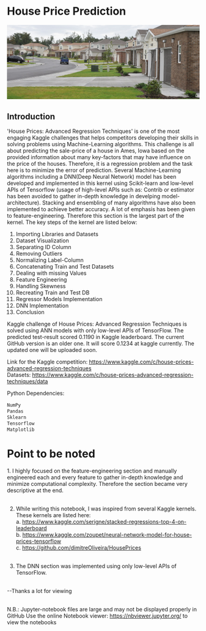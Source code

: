 # House Price Prediction
![Cherry Blossom](https://github.com/TasnimAhmedEee/House-Price-Prediction/blob/master/housing2.jpg)
## Introduction
'House Prices: Advanced Regression Techniques' is one of the most engaging Kaggle challenges that helps competitors developing their skills in solving problems using Machine-Learning algorithms. This challenge is all about predicting the sale-price of a house in Ames, Iowa based on the provided information about many key-factors that may have influence on the price of the houses. Therefore, it is a regression problem and the task here is to minimize the error of prediction. Several Machine-Learning algorithms including a DNN(Deep Neural Network) model has been developed and implemented in this kernel using Scikit-learn and low-level APIs of Tensorflow (usage of high-level APIs such as: Contrib or estimator has been avoided to gather in-depth knowledge in develping model-architecture). Stacking and ensembling of many algorithms have also been implemented to achieve better accuracy. A lot of emphasis has been given to feature-engineering. Therefore this section is the largest part of the kernel. The key steps of the kernel are listed below:

1. Importing Libraries and Datasets
2. Dataset Visualization
3. Separating ID Column
4. Removing Outliers
5. Normalizing Label-Column
6. Concatenating Train and Test Datasets
7. Dealing with missing Values
8. Feature Engineering
9. Handling Skewness
10. Recreating Train and Test DB
11. Regressor Models Implementation
12. DNN Implementation
13. Conclusion

Kaggle challenge of House Prices: Advanced Regression Techniques is solved using ANN models with only low-level APIs of TensorFlow. The predicted test-result scored 0.1190 in Kaggle leaderboard. The current GitHub version is an older one. It will score 0.1234 at kaggle currently. The updated one will be uploaded soon.

Link for the Kaggle competition: https://www.kaggle.com/c/house-prices-advanced-regression-techniques <br>
Datasets: https://www.kaggle.com/c/house-prices-advanced-regression-techniques/data

Python Dependencies:

    NumPy
    Pandas
    Sklearn
    Tensorflow
    Matplotlib


# Point to be noted
<p>
1. I highly focused on the feature-engineering section and manually engineered each and every feature to gather in-depth knowledge and minimize computational complexity. Therefore the section became very descriptive at the end.<br><br>

2. While writing this notebook, I was inspired from several Kaggle kernels. These kernels are listed here:<br>
a. https://www.kaggle.com/serigne/stacked-regressions-top-4-on-leaderboard<br>
b. https://www.kaggle.com/zoupet/neural-network-model-for-house-prices-tensorflow<br>
c. https://github.com/dimitreOliveira/HousePrices
<br><br>

3. The DNN section was implemented using only low-level APIs of TensorFlow.<br><br>

--Thanks a lot for viewing<br><br></p>


N.B.: Jupyter-notebook files are large and may not be displayed properly in GitHub Use the online Notebook viewer: https://nbviewer.jupyter.org/ to view the notebooks

